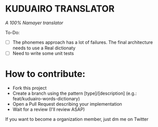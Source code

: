 # KUDUAIRO TRANSLATOR
_A 100% Namayer translator_

To-Do:
- [ ] The phonemes approach has a lot of failures. The final architecture needs to use a Real dictionaty
- [ ] Need to write some unit tests

# How to contribute:
 - Fork this project
 - Create a branch using the pattern [type]/[description] (e.g.: feat/kuduairo-words-dictionary)
 - Open a Pull Request describing your implementation
 - Wait for a review (I'll review ASAP)

If you want to become a organization member, just dm me on Twitter
